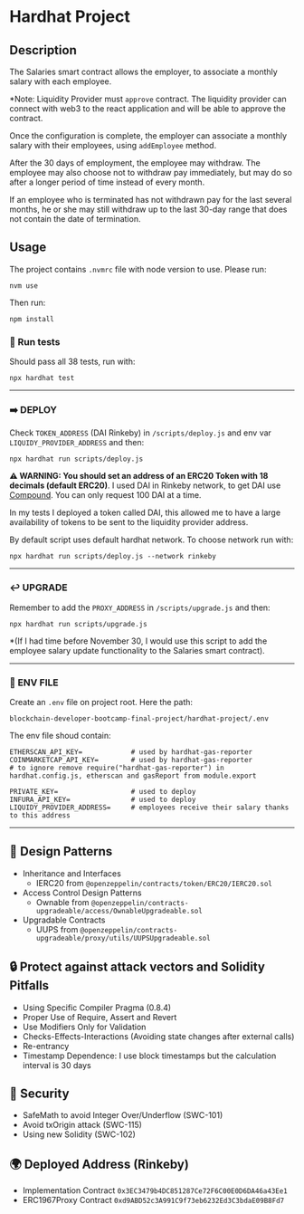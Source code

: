 # Hardhat Project

## Description

The Salaries smart contract allows the employer, to associate a monthly salary with each employee. 

*Note: Liquidity Provider must `approve` contract. The liquidity provider can connect with web3 to the react application and will be able to approve the contract.

Once the configuration is complete, the employer can associate a monthly salary with their employees, using `addEmployee` method.

After the 30 days of employment, the employee may withdraw. The employee may also choose not to withdraw pay immediately, but may do so after a longer period of time instead of every month.

If an employee who is terminated has not withdrawn pay for the last several months, he or she may still withdraw up to the last 30-day range that does not contain the date of termination.

## Usage

The project contains `.nvmrc` file with node version to use. Please run:
```
nvm use
```

Then run:
```
npm install
```

### 🧪 Run tests
Should pass all 38 tests, run with:

```
npx hardhat test
```

---
### ➡️ DEPLOY

Check `TOKEN_ADDRESS` (DAI Rinkeby) in `/scripts/deploy.js` and  env var `LIQUIDY_PROVIDER_ADDRESS` and then:
```
npx hardhat run scripts/deploy.js
```
**⚠️ WARNING: You should set an address of an ERC20 Token with 18 decimals (default ERC20)**.
I used DAI in Rinkeby network, to get DAI use [Compound](https://app.compound.finance/). You can only request 100 DAI at a time.

In my tests I deployed a token called DAI, this allowed me to have a large availability of tokens to be sent to the liquidity provider address.


By default script uses default hardhat network. To choose network run with:
```
npx hardhat run scripts/deploy.js --network rinkeby
```
---
### ↩️ UPGRADE
Remember to add the `PROXY_ADDRESS` in `/scripts/upgrade.js` and then:

```
npx hardhat run scripts/upgrade.js
```
*(If I had time before November 30, I would use this script to add the employee salary update functionality to the Salaries smart contract).


---
### 🔑 ENV FILE

Create an `.env` file on project root. Here the path:
```
blockchain-developer-bootcamp-final-project/hardhat-project/.env
```

The env file shoud contain:
```
ETHERSCAN_API_KEY=            # used by hardhat-gas-reporter
COINMARKETCAP_API_KEY=        # used by hardhat-gas-reporter
# to ignore remove require("hardhat-gas-reporter") in hardhat.config.js, etherscan and gasReport from module.export

PRIVATE_KEY=                  # used to deploy
INFURA_API_KEY=               # used to deploy
LIQUIDY_PROVIDER_ADDRESS=     # employees receive their salary thanks to this address
```

---


## 📐 Design Patterns

- Inheritance and Interfaces
  - IERC20 from `@openzeppelin/contracts/token/ERC20/IERC20.sol`
- Access Control Design Patterns
  - Ownable from `@openzeppelin/contracts-upgradeable/access/OwnableUpgradeable.sol`
- Upgradable Contracts
  - UUPS from `@openzeppelin/contracts-upgradeable/proxy/utils/UUPSUpgradeable.sol`


## 🔒 Protect against attack vectors and Solidity Pitfalls

- Using Specific Compiler Pragma (0.8.4)
- Proper Use of Require, Assert and Revert 
- Use Modifiers Only for Validation 
- Checks-Effects-Interactions (Avoiding state changes after external calls)
- Re-entrancy
- Timestamp Dependence: I use block timestamps but the calculation interval is 30 days

## 🔐 Security

- SafeMath to avoid Integer Over/Underflow (SWC-101)
- Avoid txOrigin attack (SWC-115)
- Using new Solidity (SWC-102)

## 🌍 Deployed Address (Rinkeby)

- Implementation Contract `0x3EC3479b4DC851287Ce72F6C00E0D6DA46a43Ee1`
- ERC1967Proxy Contract `0xd9ABD52c3A991C9f73eb6232Ed3C3bdaE09B8Fd7`

